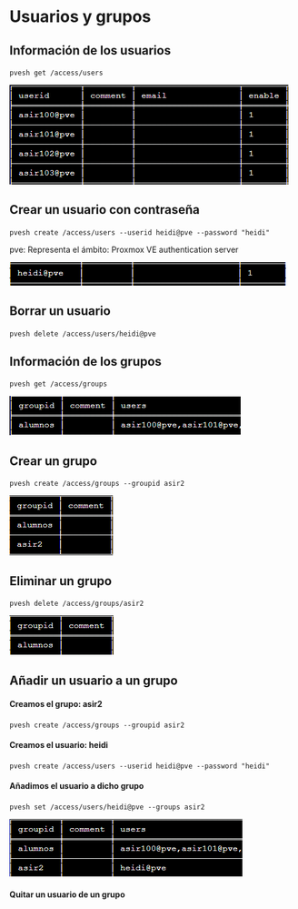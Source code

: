 # Usuarios y grupos 

## Información de los usuarios

`pvesh get /access/users`

![img](img/usuarios.png)

## Crear un usuario con contraseña 
`pvesh create /access/users --userid heidi@pve --password "heidi"`

pve: Representa el ámbito: Proxmox VE authentication server

![img](img/heidi.png)

## Borrar un usuario
`pvesh delete /access/users/heidi@pve`

##  Información de los grupos

`pvesh get /access/groups`

![img](img/grupos.png)

## Crear un grupo

`pvesh create /access/groups --groupid asir2`

![img](img/asir2a.png)

## Eliminar un grupo

`pvesh delete /access/groups/asir2`

![img](img/asir2b.png)


## Añadir un usuario a un grupo

#### Creamos el grupo: asir2
`pvesh create /access/groups --groupid asir2`

#### Creamos el usuario: heidi
`pvesh create /access/users --userid heidi@pve --password "heidi"`

#### Añadimos el usuario a dicho grupo
`pvesh set /access/users/heidi@pve --groups asir2`

![img](img/heidiasir2.png)


#### Quitar un usuario de un grupo





